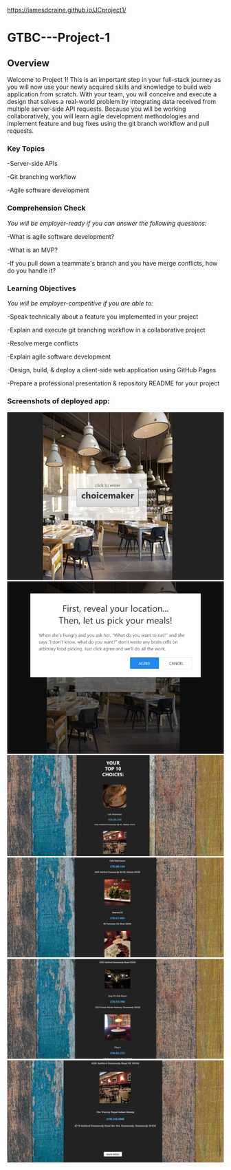 https://jamesdcraine.github.io/JCproject1/

# GTBC---Project-1
## **Overview**

Welcome to Project 1! This is an important step in your full-stack journey as you will now use your newly acquired skills and knowledge to build web application from scratch. With your team, you will conceive and execute a design that solves a real-world problem by integrating data received from multiple server-side API requests. Because you will be working collaboratively, you will learn agile development methodologies and implement feature and bug fixes using the git branch workflow and pull requests.

### **Key Topics**

-Server-side APIs

-Git branching workflow

-Agile software development

### **Comprehension Check**

*You will be employer-ready if you can answer the following questions:*

-What is agile software development?

-What is an MVP?

-If you pull down a teammate's branch and you have merge conflicts, how do you handle it?

### **Learning Objectives**

*You will be employer-competitive if you are able to:*

-Speak technically about a feature you implemented in your project

-Explain and execute git branching workflow in a collaborative project

-Resolve merge conflicts

-Explain agile software development

-Design, build, & deploy a client-side web application using GitHub Pages

-Prepare a professional presentation & repository README for your project


### Screenshots of deployed app:

<img src="Assets/Images/screenshot1.jpg">

<img src="Assets/Images/screenshot2.jpg">

<img src="Assets/Images/screenshot3.jpg">

<img src="Assets/Images/screenshot4.jpg">

<img src="Assets/Images/screenshot5.jpg">

<img src="Assets/Images/screenshot6.jpg">

